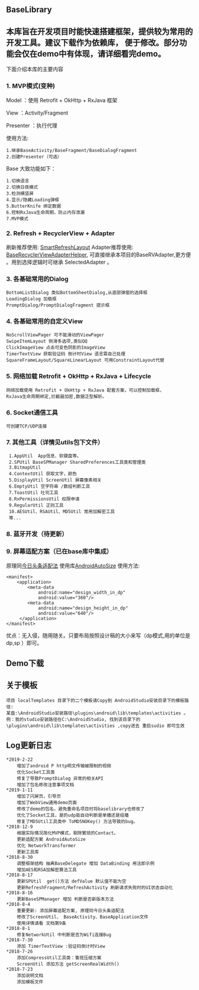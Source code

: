 ## BaseLibrary ##

  本库旨在开发项目时能快速搭建框架，提供较为常用的开发工具。建议下载作为依赖库，
  便于修改。部分功能会仅在demo中有体现，请详细看完demo。
-----------------------------------------------------
  下面介绍本库的主要内容
### 1. MVP模式(变种) ###
  Model ：使用 Retrofit + OkHttp + RxJava 框架

  View ：Activity/Fragment

  Presenter ：执行代理

 使用方法:

    1.继承BaseActivity/BaseFragment/BaseDialogFragment
    2.创建Presenter（可选）

Base 大致功能如下：

    1.切换语言
    2.切换日夜模式
    3.检测横竖屏
    4.显示/隐藏Loading弹框
    5.ButterKnife 绑定数据
    6.控制RxJava生命周期，防止内存泄漏
    7.MVP模式

### 2. Refresh + RecyclerView + Adapter ###
 刷新推荐使用: [SmartRefreshLayout](https://github.com/scwang90/SmartRefreshLayout)
 Adapter推荐使用: [BaseRecyclerViewAdapterHelper](https://github.com/CymChad/BaseRecyclerViewAdapterHelper),
 可直接继承本项目的BaseRVAdapter,更方便 。用到选择逻辑时可继承 SelectedAdapter 。
### 3. 各基础常用的Dialog ###
    BottomListDialog 类似BottomSheetDialog,从底部弹窗的选择框
    LoadingDialog 加载框
    PromptDialog/PromptDialogFragment 提示框

### 4. 各基础常用的自定义View ###
    NoScrollViewPager 可不能滑动的ViewPager
    SwipeItemLayout 侧滑多选项,类似QQ
    ClickImageView 点击可变色阴影的ImageView
    TimerTextView 获取验证码 倒计时View 语言需自己处理
    SquareFrameLayout/SquareLinearLayout 可用ConstraintLayout代替

### 5. 网络加载 Retrofit + OkHttp + RxJava + Lifecycle ###
    网络加载使用 Retrofit + OkHttp + RxJava 配套方案，可以控制加载框，
    RxJava生命周期绑定,拦截器加密,数据泛型解析。

### 6. Socket通信工具 ###
    可创建TCP/UDP连接


### 7. 其他工具（详情见utils包下文件） ###
     1.AppUtil  App信息、软键盘等。
     2.SPUtil BaseSPManager SharedPreferences工具类和管理类
     3.BitmapUtil
     4.ContextUtil 获取文字，颜色
     5.DisplayUtil ScreenUtil 屏幕像素相关
     6.EmptyUtil 空字符串 /数组判断工具
     7.ToastUtil 吐司工具
     8.RxPermissionsUtil 权限申请
     9.RegularUtil 正则工具
     10.AESUtil、RSAUtil、MD5Util 常用加解密工具
     等...


### 8. 蓝牙开发（待更新） ###

### 9. 屏幕适配方案（已在base库中集成） ###
原理同[今日头条适配法](https://mp.weixin.qq.com/s/d9QCoBP6kV9VSWvVldVVwA)
使用库[AndroidAutoSize](https://github.com/JessYanCoding/AndroidAutoSize)
    使用方法:
   ```
   <manifest>
       <application>
           <meta-data
               android:name="design_width_in_dp"
               android:value="360"/>
           <meta-data
               android:name="design_height_in_dp"
               android:value="640"/>
        </application>
   </manifest>
   ```
   优点：无入侵，随用随关。只要布局按照设计稿的大小来写（dp模式,用的单位是dp,sp ）即可。

##  Demo下载 ##

##  关于模板 ##
    项目 localTemplates 目录下的二个模板请Copy到 AndroidStudio安装目录下的模板路径:
    某盘:\AndroidStudio安装路径\plugins\android\lib\templates\activities 。
    例：我的studio安装路径在C:\AndroidStudio, 找到该目录下的
    \plugins\android\lib\templates\activities ,copy进去 重启sudio 即可生效


## Log更新日志 ##
    *2019-2-22
        增加了android P http明文传输被限制的视频
        优化Socket工具类
        修复了导致PromptDialog 异常的相关API
        增加了包名修改注意事项文档
    *2019-1-11
        增加了闪屏页，引导页
        增加了WebView通用demo页面
        修改了demo的包名，避免重命名项目时将baselibrary也修改了
        优化了Socket工具，是的udp能自动判断是单播还是组播
        修复了MD5Util工具类中 ToMD5NOKey() 方法导致的bug。
    *2018-12-9
        根据实际情况简化MVP模式，剔除繁琐的Contact。
        更新适配方案 AndroidAutoSize
        优化 NetworkTransformer
        更新工具库
    *2018-8-30
        调整框架结构 抽离BaseDelegate 增加 DataBinding 用法即示例
        增加AES和RSA加解密算法工具
    *2018-8-17
        更新SPUtil  get()方法 defValue 默认值不能为空
        更新RefreshFragment/RefreshActivity 刷新请求失败时的UI状态自动化
    *2018-8-16
        更新BaseSPManager 增加 判断是否新版本方法
    *2018-8-4
        重要更新: 添加屏幕适配方案, 原理同今日头条适配法
        修改了ScreenUtil、 BaseActivity、BaseApplication文件
        使用详情请看 文档第9条
    *2018-8-1
        修复NetworkUtil 中判断是否为Wifi连接Bug
    *2018-7-30
        添加 TimerTextView :验证码倒计时View
    *2018-7-26
        添加CompressUtil工具类：鲁班压缩方案
        ScreenUtil 添加方法 getScreenRealWidth()
    *2018-7-23
        添加说明文档
        添加模板文件